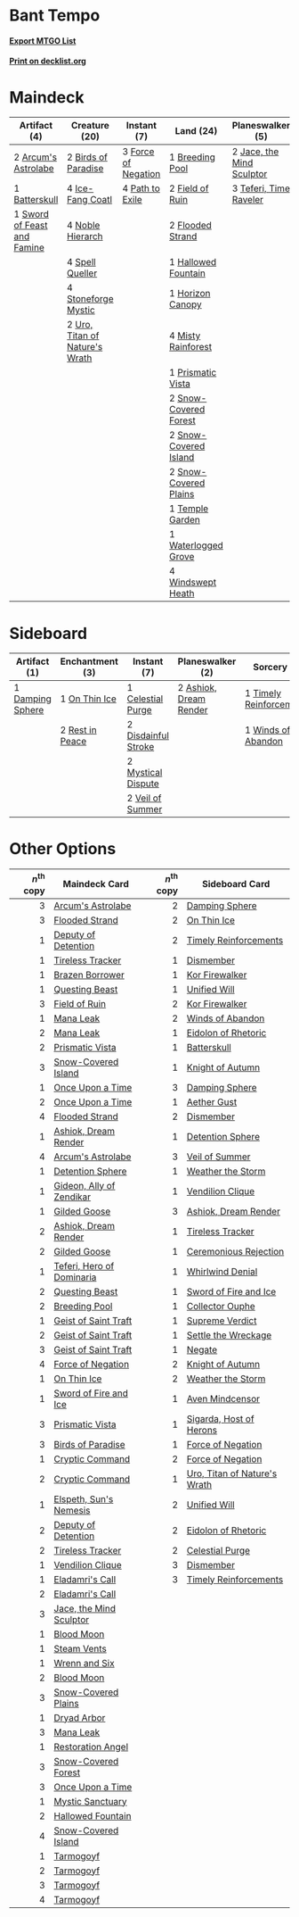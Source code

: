 # Bant Tempo

#### [Export MTGO List](../collection/Bant%20Tempo/Bant%20Tempo.txt)
#### [Print on decklist.org](http://decklist.org/?deckmain=2%09Arcum's%20Astrolabe%0A1%09Batterskull%0A2%09Birds%20of%20Paradise%0A1%09Breeding%20Pool%0A2%09Field%20of%20Ruin%0A2%09Flooded%20Strand%0A3%09Force%20of%20Negation%0A1%09Hallowed%20Fountain%0A1%09Horizon%20Canopy%0A4%09Ice-Fang%20Coatl%0A2%09Jace,%20the%20Mind%20Sculptor%0A4%09Misty%20Rainforest%0A4%09Noble%20Hierarch%0A4%09Path%20to%20Exile%0A1%09Prismatic%20Vista%0A2%09Snow-Covered%20Forest%0A2%09Snow-Covered%20Island%0A2%09Snow-Covered%20Plains%0A4%09Spell%20Queller%0A4%09Stoneforge%20Mystic%0A1%09Sword%20of%20Feast%20and%20Famine%0A3%09Teferi,%20Time%20Raveler%0A1%09Temple%20Garden%0A2%09Uro,%20Titan%20of%20Nature's%20Wrath%0A1%09Waterlogged%20Grove%0A4%09Windswept%20Heath&deckside=2%09Ashiok,%20Dream%20Render%0A1%09Celestial%20Purge%0A1%09Damping%20Sphere%0A2%09Disdainful%20Stroke%0A2%09Mystical%20Dispute%0A1%09On%20Thin%20Ice%0A2%09Rest%20in%20Peace%0A1%09Timely%20Reinforcements%0A2%09Veil%20of%20Summer%0A1%09Winds%20of%20Abandon)
# Maindeck

|                                             Artifact (4)                                             |                                              Creature (20)                                              |                                         Instant (7)                                          |                                           Land (24)                                            |                                          Planeswalker (5)                                          |
|------------------------------------------------------------------------------------------------------|---------------------------------------------------------------------------------------------------------|----------------------------------------------------------------------------------------------|------------------------------------------------------------------------------------------------|----------------------------------------------------------------------------------------------------|
|2 [Arcum's Astrolabe](http://gatherer.wizards.com/Pages/Card/Details.aspx?multiverseid=464169)        |2 [Birds of Paradise](http://gatherer.wizards.com/Pages/Card/Details.aspx?multiverseid=129906)           |3 [Force of Negation](http://gatherer.wizards.com/Pages/Card/Details.aspx?multiverseid=464001)|1 [Breeding Pool](http://gatherer.wizards.com/Pages/Card/Details.aspx?multiverseid=97088)       |2 [Jace, the Mind Sculptor](http://gatherer.wizards.com/Pages/Card/Details.aspx?multiverseid=442051)|
|1 [Batterskull](http://gatherer.wizards.com/Pages/Card/Details.aspx?multiverseid=233055)              |4 [Ice-Fang Coatl](http://gatherer.wizards.com/Pages/Card/Details.aspx?multiverseid=464152)              |4 [Path to Exile](http://gatherer.wizards.com/Pages/Card/Details.aspx?multiverseid=220511)    |2 [Field of Ruin](http://gatherer.wizards.com/Pages/Card/Details.aspx?multiverseid=435415)      |3 [Teferi, Time Raveler](http://gatherer.wizards.com/Pages/Card/Details.aspx?multiverseid=461148)   |
|1 [Sword of Feast and Famine](http://gatherer.wizards.com/Pages/Card/Details.aspx?multiverseid=214070)|4 [Noble Hierarch](http://gatherer.wizards.com/Pages/Card/Details.aspx?multiverseid=179434)              |                                                                                              |2 [Flooded Strand](http://gatherer.wizards.com/Pages/Card/Details.aspx?multiverseid=405098)     |                                                                                                    |
|                                                                                                      |4 [Spell Queller](http://gatherer.wizards.com/Pages/Card/Details.aspx?multiverseid=414494)               |                                                                                              |1 [Hallowed Fountain](http://gatherer.wizards.com/Pages/Card/Details.aspx?multiverseid=97071)   |                                                                                                    |
|                                                                                                      |4 [Stoneforge Mystic](http://gatherer.wizards.com/Pages/Card/Details.aspx?multiverseid=198383)           |                                                                                              |1 [Horizon Canopy](http://gatherer.wizards.com/Pages/Card/Details.aspx?multiverseid=409571)     |                                                                                                    |
|                                                                                                      |2 [Uro, Titan of Nature's Wrath](http://gatherer.wizards.com/Pages/Card/Details.aspx?multiverseid=476480)|                                                                                              |4 [Misty Rainforest](http://gatherer.wizards.com/Pages/Card/Details.aspx?multiverseid=405102)   |                                                                                                    |
|                                                                                                      |                                                                                                         |                                                                                              |1 [Prismatic Vista](http://gatherer.wizards.com/Pages/Card/Details.aspx?multiverseid=464193)    |                                                                                                    |
|                                                                                                      |                                                                                                         |                                                                                              |2 [Snow-Covered Forest](http://gatherer.wizards.com/Pages/Card/Details.aspx?multiverseid=121192)|                                                                                                    |
|                                                                                                      |                                                                                                         |                                                                                              |2 [Snow-Covered Island](http://gatherer.wizards.com/Pages/Card/Details.aspx?multiverseid=121130)|                                                                                                    |
|                                                                                                      |                                                                                                         |                                                                                              |2 [Snow-Covered Plains](http://gatherer.wizards.com/Pages/Card/Details.aspx?multiverseid=121267)|                                                                                                    |
|                                                                                                      |                                                                                                         |                                                                                              |1 [Temple Garden](http://gatherer.wizards.com/Pages/Card/Details.aspx?multiverseid=405112)      |                                                                                                    |
|                                                                                                      |                                                                                                         |                                                                                              |1 [Waterlogged Grove](http://gatherer.wizards.com/Pages/Card/Details.aspx?multiverseid=464198)  |                                                                                                    |
|                                                                                                      |                                                                                                         |                                                                                              |4 [Windswept Heath](http://gatherer.wizards.com/Pages/Card/Details.aspx?multiverseid=405115)    |                                                                                                    |


# Sideboard

|                                       Artifact (1)                                        |                                     Enchantment (3)                                      |                                         Instant (7)                                          |                                        Planeswalker (2)                                         |                                           Sorcery (2)                                            |
|-------------------------------------------------------------------------------------------|------------------------------------------------------------------------------------------|----------------------------------------------------------------------------------------------|-------------------------------------------------------------------------------------------------|--------------------------------------------------------------------------------------------------|
|1 [Damping Sphere](http://gatherer.wizards.com/Pages/Card/Details.aspx?multiverseid=443101)|1 [On Thin Ice](http://gatherer.wizards.com/Pages/Card/Details.aspx?multiverseid=463969)  |1 [Celestial Purge](http://gatherer.wizards.com/Pages/Card/Details.aspx?multiverseid=183055)  |2 [Ashiok, Dream Render](http://gatherer.wizards.com/Pages/Card/Details.aspx?multiverseid=461155)|1 [Timely Reinforcements](http://gatherer.wizards.com/Pages/Card/Details.aspx?multiverseid=220074)|
|                                                                                           |2 [Rest in Peace](http://gatherer.wizards.com/Pages/Card/Details.aspx?multiverseid=442021)|2 [Disdainful Stroke](http://gatherer.wizards.com/Pages/Card/Details.aspx?multiverseid=420705)|                                                                                                 |1 [Winds of Abandon](http://gatherer.wizards.com/Pages/Card/Details.aspx?multiverseid=463986)     |
|                                                                                           |                                                                                          |2 [Mystical Dispute](http://gatherer.wizards.com/Pages/Card/Details.aspx?multiverseid=473020) |                                                                                                 |                                                                                                  |
|                                                                                           |                                                                                          |2 [Veil of Summer](http://gatherer.wizards.com/Pages/Card/Details.aspx?multiverseid=466952)   |                                                                                                 |                                                                                                  |


# Other Options

|*n*<sup>th</sup> copy|                                           Maindeck Card                                            |*n*<sup>th</sup> copy|                                            Sideboard Card                                             |
|--------------------:|----------------------------------------------------------------------------------------------------|--------------------:|-------------------------------------------------------------------------------------------------------|
|                    3|[Arcum's Astrolabe](http://gatherer.wizards.com/Pages/Card/Details.aspx?multiverseid=464169)        |                    2|[Damping Sphere](http://gatherer.wizards.com/Pages/Card/Details.aspx?multiverseid=443101)              |
|                    3|[Flooded Strand](http://gatherer.wizards.com/Pages/Card/Details.aspx?multiverseid=405098)           |                    2|[On Thin Ice](http://gatherer.wizards.com/Pages/Card/Details.aspx?multiverseid=463969)                 |
|                    1|[Deputy of Detention](http://gatherer.wizards.com/Pages/Card/Details.aspx?multiverseid=457309)      |                    2|[Timely Reinforcements](http://gatherer.wizards.com/Pages/Card/Details.aspx?multiverseid=220074)       |
|                    1|[Tireless Tracker](http://gatherer.wizards.com/Pages/Card/Details.aspx?multiverseid=409997)         |                    1|[Dismember](http://gatherer.wizards.com/Pages/Card/Details.aspx?multiverseid=382182)                   |
|                    1|[Brazen Borrower](http://gatherer.wizards.com/Pages/Card/Details.aspx?multiverseid=473001)          |                    1|[Kor Firewalker](http://gatherer.wizards.com/Pages/Card/Details.aspx?multiverseid=442010)              |
|                    1|[Questing Beast](http://gatherer.wizards.com/Pages/Card/Details.aspx?multiverseid=473133)           |                    1|[Unified Will](http://gatherer.wizards.com/Pages/Card/Details.aspx?multiverseid=193456)                |
|                    3|[Field of Ruin](http://gatherer.wizards.com/Pages/Card/Details.aspx?multiverseid=435415)            |                    2|[Kor Firewalker](http://gatherer.wizards.com/Pages/Card/Details.aspx?multiverseid=442010)              |
|                    1|[Mana Leak](http://gatherer.wizards.com/Pages/Card/Details.aspx?multiverseid=45242)                 |                    2|[Winds of Abandon](http://gatherer.wizards.com/Pages/Card/Details.aspx?multiverseid=463986)            |
|                    2|[Mana Leak](http://gatherer.wizards.com/Pages/Card/Details.aspx?multiverseid=45242)                 |                    1|[Eidolon of Rhetoric](http://gatherer.wizards.com/Pages/Card/Details.aspx?multiverseid=380409)         |
|                    2|[Prismatic Vista](http://gatherer.wizards.com/Pages/Card/Details.aspx?multiverseid=464193)          |                    1|[Batterskull](http://gatherer.wizards.com/Pages/Card/Details.aspx?multiverseid=233055)                 |
|                    3|[Snow-Covered Island](http://gatherer.wizards.com/Pages/Card/Details.aspx?multiverseid=121130)      |                    1|[Knight of Autumn](http://gatherer.wizards.com/Pages/Card/Details.aspx?multiverseid=452933)            |
|                    1|[Once Upon a Time](http://gatherer.wizards.com/Pages/Card/Details.aspx?multiverseid=473131)         |                    3|[Damping Sphere](http://gatherer.wizards.com/Pages/Card/Details.aspx?multiverseid=443101)              |
|                    2|[Once Upon a Time](http://gatherer.wizards.com/Pages/Card/Details.aspx?multiverseid=473131)         |                    1|[Aether Gust](http://gatherer.wizards.com/Pages/Card/Details.aspx?multiverseid=466796)                 |
|                    4|[Flooded Strand](http://gatherer.wizards.com/Pages/Card/Details.aspx?multiverseid=405098)           |                    2|[Dismember](http://gatherer.wizards.com/Pages/Card/Details.aspx?multiverseid=382182)                   |
|                    1|[Ashiok, Dream Render](http://gatherer.wizards.com/Pages/Card/Details.aspx?multiverseid=461155)     |                    1|[Detention Sphere](http://gatherer.wizards.com/Pages/Card/Details.aspx?multiverseid=460139)            |
|                    4|[Arcum's Astrolabe](http://gatherer.wizards.com/Pages/Card/Details.aspx?multiverseid=464169)        |                    3|[Veil of Summer](http://gatherer.wizards.com/Pages/Card/Details.aspx?multiverseid=466952)              |
|                    1|[Detention Sphere](http://gatherer.wizards.com/Pages/Card/Details.aspx?multiverseid=460139)         |                    1|[Weather the Storm](http://gatherer.wizards.com/Pages/Card/Details.aspx?multiverseid=464140)           |
|                    1|[Gideon, Ally of Zendikar](http://gatherer.wizards.com/Pages/Card/Details.aspx?multiverseid=401897) |                    1|[Vendilion Clique](http://gatherer.wizards.com/Pages/Card/Details.aspx?multiverseid=442065)            |
|                    1|[Gilded Goose](http://gatherer.wizards.com/Pages/Card/Details.aspx?multiverseid=473122)             |                    3|[Ashiok, Dream Render](http://gatherer.wizards.com/Pages/Card/Details.aspx?multiverseid=461155)        |
|                    2|[Ashiok, Dream Render](http://gatherer.wizards.com/Pages/Card/Details.aspx?multiverseid=461155)     |                    1|[Tireless Tracker](http://gatherer.wizards.com/Pages/Card/Details.aspx?multiverseid=409997)            |
|                    2|[Gilded Goose](http://gatherer.wizards.com/Pages/Card/Details.aspx?multiverseid=473122)             |                    1|[Ceremonious Rejection](http://gatherer.wizards.com/Pages/Card/Details.aspx?multiverseid=417613)       |
|                    1|[Teferi, Hero of Dominaria](http://gatherer.wizards.com/Pages/Card/Details.aspx?multiverseid=443095)|                    1|[Whirlwind Denial](http://gatherer.wizards.com/Pages/Card/Details.aspx?multiverseid=476332)            |
|                    2|[Questing Beast](http://gatherer.wizards.com/Pages/Card/Details.aspx?multiverseid=473133)           |                    1|[Sword of Fire and Ice](http://gatherer.wizards.com/Pages/Card/Details.aspx?multiverseid=46429)        |
|                    2|[Breeding Pool](http://gatherer.wizards.com/Pages/Card/Details.aspx?multiverseid=97088)             |                    1|[Collector Ouphe](http://gatherer.wizards.com/Pages/Card/Details.aspx?multiverseid=464107)             |
|                    1|[Geist of Saint Traft](http://gatherer.wizards.com/Pages/Card/Details.aspx?multiverseid=409577)     |                    1|[Supreme Verdict](http://gatherer.wizards.com/Pages/Card/Details.aspx?multiverseid=438776)             |
|                    2|[Geist of Saint Traft](http://gatherer.wizards.com/Pages/Card/Details.aspx?multiverseid=409577)     |                    1|[Settle the Wreckage](http://gatherer.wizards.com/Pages/Card/Details.aspx?multiverseid=435186)         |
|                    3|[Geist of Saint Traft](http://gatherer.wizards.com/Pages/Card/Details.aspx?multiverseid=409577)     |                    1|[Negate](http://gatherer.wizards.com/Pages/Card/Details.aspx?multiverseid=423707)                      |
|                    4|[Force of Negation](http://gatherer.wizards.com/Pages/Card/Details.aspx?multiverseid=464001)        |                    2|[Knight of Autumn](http://gatherer.wizards.com/Pages/Card/Details.aspx?multiverseid=452933)            |
|                    1|[On Thin Ice](http://gatherer.wizards.com/Pages/Card/Details.aspx?multiverseid=463969)              |                    2|[Weather the Storm](http://gatherer.wizards.com/Pages/Card/Details.aspx?multiverseid=464140)           |
|                    1|[Sword of Fire and Ice](http://gatherer.wizards.com/Pages/Card/Details.aspx?multiverseid=46429)     |                    1|[Aven Mindcensor](http://gatherer.wizards.com/Pages/Card/Details.aspx?multiverseid=426707)             |
|                    3|[Prismatic Vista](http://gatherer.wizards.com/Pages/Card/Details.aspx?multiverseid=464193)          |                    1|[Sigarda, Host of Herons](http://gatherer.wizards.com/Pages/Card/Details.aspx?multiverseid=240033)     |
|                    3|[Birds of Paradise](http://gatherer.wizards.com/Pages/Card/Details.aspx?multiverseid=129906)        |                    1|[Force of Negation](http://gatherer.wizards.com/Pages/Card/Details.aspx?multiverseid=464001)           |
|                    1|[Cryptic Command](http://gatherer.wizards.com/Pages/Card/Details.aspx?multiverseid=438614)          |                    2|[Force of Negation](http://gatherer.wizards.com/Pages/Card/Details.aspx?multiverseid=464001)           |
|                    2|[Cryptic Command](http://gatherer.wizards.com/Pages/Card/Details.aspx?multiverseid=438614)          |                    1|[Uro, Titan of Nature's Wrath](http://gatherer.wizards.com/Pages/Card/Details.aspx?multiverseid=476480)|
|                    1|[Elspeth, Sun's Nemesis](http://gatherer.wizards.com/Pages/Card/Details.aspx?multiverseid=476265)   |                    2|[Unified Will](http://gatherer.wizards.com/Pages/Card/Details.aspx?multiverseid=193456)                |
|                    2|[Deputy of Detention](http://gatherer.wizards.com/Pages/Card/Details.aspx?multiverseid=457309)      |                    2|[Eidolon of Rhetoric](http://gatherer.wizards.com/Pages/Card/Details.aspx?multiverseid=380409)         |
|                    2|[Tireless Tracker](http://gatherer.wizards.com/Pages/Card/Details.aspx?multiverseid=409997)         |                    2|[Celestial Purge](http://gatherer.wizards.com/Pages/Card/Details.aspx?multiverseid=183055)             |
|                    1|[Vendilion Clique](http://gatherer.wizards.com/Pages/Card/Details.aspx?multiverseid=442065)         |                    3|[Dismember](http://gatherer.wizards.com/Pages/Card/Details.aspx?multiverseid=382182)                   |
|                    1|[Eladamri's Call](http://gatherer.wizards.com/Pages/Card/Details.aspx?multiverseid=442192)          |                    3|[Timely Reinforcements](http://gatherer.wizards.com/Pages/Card/Details.aspx?multiverseid=220074)       |
|                    2|[Eladamri's Call](http://gatherer.wizards.com/Pages/Card/Details.aspx?multiverseid=442192)          |                     |                                                                                                       |
|                    3|[Jace, the Mind Sculptor](http://gatherer.wizards.com/Pages/Card/Details.aspx?multiverseid=442051)  |                     |                                                                                                       |
|                    1|[Blood Moon](http://gatherer.wizards.com/Pages/Card/Details.aspx?multiverseid=45386)                |                     |                                                                                                       |
|                    1|[Steam Vents](http://gatherer.wizards.com/Pages/Card/Details.aspx?multiverseid=405109)              |                     |                                                                                                       |
|                    1|[Wrenn and Six](http://gatherer.wizards.com/Pages/Card/Details.aspx?multiverseid=464166)            |                     |                                                                                                       |
|                    2|[Blood Moon](http://gatherer.wizards.com/Pages/Card/Details.aspx?multiverseid=45386)                |                     |                                                                                                       |
|                    3|[Snow-Covered Plains](http://gatherer.wizards.com/Pages/Card/Details.aspx?multiverseid=121267)      |                     |                                                                                                       |
|                    1|[Dryad Arbor](http://gatherer.wizards.com/Pages/Card/Details.aspx?multiverseid=136196)              |                     |                                                                                                       |
|                    3|[Mana Leak](http://gatherer.wizards.com/Pages/Card/Details.aspx?multiverseid=45242)                 |                     |                                                                                                       |
|                    1|[Restoration Angel](http://gatherer.wizards.com/Pages/Card/Details.aspx?multiverseid=240096)        |                     |                                                                                                       |
|                    3|[Snow-Covered Forest](http://gatherer.wizards.com/Pages/Card/Details.aspx?multiverseid=121192)      |                     |                                                                                                       |
|                    3|[Once Upon a Time](http://gatherer.wizards.com/Pages/Card/Details.aspx?multiverseid=473131)         |                     |                                                                                                       |
|                    1|[Mystic Sanctuary](http://gatherer.wizards.com/Pages/Card/Details.aspx?multiverseid=473209)         |                     |                                                                                                       |
|                    2|[Hallowed Fountain](http://gatherer.wizards.com/Pages/Card/Details.aspx?multiverseid=97071)         |                     |                                                                                                       |
|                    4|[Snow-Covered Island](http://gatherer.wizards.com/Pages/Card/Details.aspx?multiverseid=121130)      |                     |                                                                                                       |
|                    1|[Tarmogoyf](http://gatherer.wizards.com/Pages/Card/Details.aspx?multiverseid=136142)                |                     |                                                                                                       |
|                    2|[Tarmogoyf](http://gatherer.wizards.com/Pages/Card/Details.aspx?multiverseid=136142)                |                     |                                                                                                       |
|                    3|[Tarmogoyf](http://gatherer.wizards.com/Pages/Card/Details.aspx?multiverseid=136142)                |                     |                                                                                                       |
|                    4|[Tarmogoyf](http://gatherer.wizards.com/Pages/Card/Details.aspx?multiverseid=136142)                |                     |                                                                                                       |

